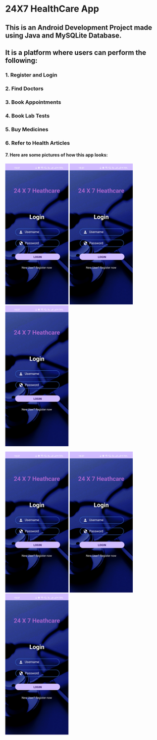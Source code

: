 <h1>24X7 HealthCare App</h1>
<h2>This is an Android Development Project made using Java and MySQLite Database.</h2>
<h2>It is a platform where users can perform the following: </h2>
<h3>1. Register and Login</h3>
<h3>2. Find Doctors</h3>
<h3>3. Book Appointments</h3>
<h3>4. Book Lab Tests</h3>
<h3>5. Buy Medicines</h3>
<h3>6. Refer to Health Articles</h3>
<h4>7. Here are some pictures of how this app looks: </h4>
<p float="left">
    <img src="./app/src/main/res/drawable/login_photo.jpg" width="200"/>
    <img src="./app/src/main/res/drawable/login_photo.jpg" width="200"/>
    <img src="./app/src/main/res/drawable/login_photo.jpg" width="200"/>
</p>
<p float="left">
    <img src="./app/src/main/res/drawable/login_photo.jpg" width="200"/>
    <img src="./app/src/main/res/drawable/login_photo.jpg" width="200"/>
    <img src="./app/src/main/res/drawable/login_photo.jpg" width="200"/>
</p>